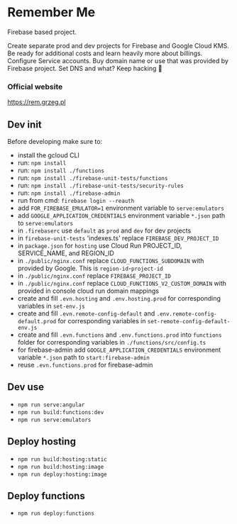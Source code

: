 # Remember Me
Firebase based project.

Create separate prod and dev projects for Firebase and Google Cloud KMS. Be ready for additional costs and learn heavily more about billings. Configure Service accounts. Buy domain name or use that was provided by Firebase project. Set DNS and what? Keep hacking 🧐

### Official website
https://rem.grzeg.pl

## Dev init
Before developing make sure to:
- install the gcloud CLI
- run: `npm install`
- run: `npm install ./functions`
- run: `npm install ./firebase-unit-tests/functions`
- run: `npm install ./firebase-unit-tests/security-rules`
- run: `npm install ./firebase-admin`
- run from cmd: `firebase login --reauth`
- add `FOR_FIREBASE_EMULATOR=1` environment variable to `serve:emulators`
- add `GOOGLE_APPLICATION_CREDENTIALS` environment variable `*.json` path to `serve:emulators`
- in `.firebaserc` use `default` as `prod` and `dev` for dev projects
- in `firebase-unit-tests` 'indexes.ts' replace `FIREBASE_DEV_PROJECT_ID`
- in `package.json` for `hosting` use Cloud Run PROJECT_ID, SERVICE_NAME, and REGION_ID
- in `./public/nginx.conf` replace `CLOUD_FUNCTIONS_SUBDOMAIN` with provided by Google. This is `region-id`-`project-id`
- in `./public/nginx.conf` replace `FIREBASE_PROJECT_ID`
- in `./public/nginx.conf` replace `CLOUD_FUNCTIONS_V2_CUSTOM_DOMAIN` with provided in console cloud run domain mappings
- create and fill `.evn.hosting` and `.env.hosting.prod` for corresponding variables in `set-env.js`
- create and fill `.evn.remote-config-default` and `.env.remote-config-default.prod` for corresponding variables in `set-remote-config-default-env.js`
- create and fill `.evn.functions` and `.env.functions.prod` into `functions` folder for corresponding variables in `./functions/src/config.ts`
- for firebase-admin add `GOOGLE_APPLICATION_CREDENTIALS` environment variable `*.json` path to `start:firebase-admin`
- reuse `.evn.functions.prod` for firebase-admin

## Dev use
- `npm run serve:angular`
- `npm run build:functions:dev`
- `npm run serve:emulators`

## Deploy hosting
- `npm run build:hosting:static`
- `npm run build:hosting:image`
- `npm run deploy:hosting:image`

## Deploy functions
- `npm run deploy:functions`
